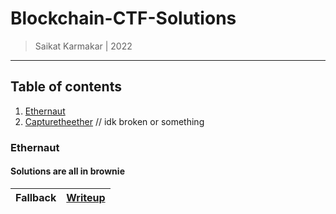 # Blockchain-CTF-Solutions

> Saikat Karmakar | 2022

----------------------------------------------------------------

## Table of contents

1. [Ethernaut](https://ethernaut.openzeppelin.com/)
2. [Capturetheether](https://capturetheether.com/) // idk broken or something

### Ethernaut

#### Solutions are all in brownie

| Fallback | [Writeup](./ethernaut/fallback) |
|---|---|
